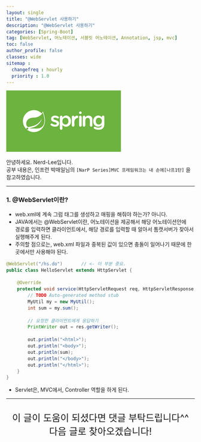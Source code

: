 ```yaml
---
layout: single
title: "@WebServlet 사용하기"
description: "@WebServlet 사용하기"
categories: [Spring-Boot]
tag: [WebServlet, 어노테이션, 서블릿 어노테이션, Annotation, jsp, mvc]
toc: false
author_profile: false
classes: wide
sitemap :
  changefreq : hourly
  priority : 1.0
---
```


![](/assets/img/etc/javaspring.png)

안녕하세요. Nerd-Lee입니다.<br>
공부 내용은, 인프런 박매일님의
`[NarP Series]MVC 프레임워크는 내 손에[나프1탄]` 을 참고하였습니다.

---

### 1. @WebServlet이란? 

- web.xml에 계속 그럼 태그를 생성하고 매핑을 해줘야 하는가? 아니다.
- JAVA에서는 @WebServlet이란, 어노테이션을 제공해서 해당 어노테이션안에<br>
경로를 입력하면 클라이언트에서, 해당 경로를 입력할 때 알아서 톰캣서버가 찾아서 실행해주게 된다.
- 주의할 점으로는, web.xml 파일과 중복된 값이 있으면 충돌이 일어나기 때문에 한 곳에서만 사용해야 된다.

```java
@WebServlet("/hs.do")		// <- 이 부분 중요.
public class HelloServlet extends HttpServlet {

	@Override
	protected void service(HttpServletRequest req, HttpServletResponse res) throws ServletException, IOException {
		// TODO Auto-generated method stub
		MyUtil my = new MyUtil();
		int sum = my.sum();
		
		// 요청한 클라이언트에게 응답하기
		PrintWriter out = res.getWriter();
		
		out.println("<html>");
		out.println("<body>");
		out.println(sum);
		out.println("</body>");
		out.println("</html>");
	}
}
```

- Servlet은, MVC에서, Controller 역할을 하게 된다.<br>

---

<br>

<div style="font-size:25px; text-align:center">
이 글이 도움이 되셨다면 댓글 부탁드립니다^^<br>
다음 글로 찾아오겠습니다!

</div>
